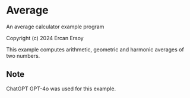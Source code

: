 # Average

An average calculator example program

Copyright (c) 2024 Ercan Ersoy

This example computes arithmetic, geometric and harmonic averages of two numbers.

## Note

ChatGPT GPT-4o was used for this example.
